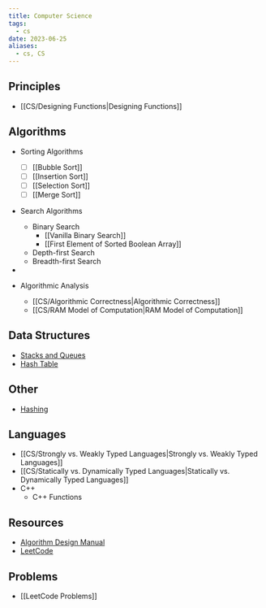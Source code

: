 ```yaml
---
title: Computer Science
tags:
  - cs
date: 2023-06-25
aliases:
  - cs, CS
---
```

## Principles
- [[CS/Designing Functions|Designing Functions]]

## Algorithms
- Sorting Algorithms
	- [ ] [[Bubble Sort]]
	- [ ] [[Insertion Sort]]
	- [ ] [[Selection Sort]]
	- [ ] [[Merge Sort]]
- Search Algorithms
	- Binary Search
		- [[Vanilla Binary Search]]
		- [[First Element of Sorted Boolean Array]]
	- Depth-first Search
	- Breadth-first Search
- 
  
- Algorithmic Analysis
	- [[CS/Algorithmic Correctness|Algorithmic Correctness]]
	- [[CS/RAM Model of Computation|RAM Model of Computation]]

## Data Structures
- [Stacks and Queues](CS/Stacks%20and%20Queues.md)
- [Hash Table](CS/Hashing.md#Hash%20Table%7CHash%20Table)

## Other
- [Hashing](CS/Hashing.md)

## Languages
- [[CS/Strongly vs. Weakly Typed Languages|Strongly vs. Weakly Typed Languages]]
- [[CS/Statically vs. Dynamically Typed Languages|Statically vs. Dynamically Typed Languages]]
- C++
	- C++ Functions

## Resources
- [Algorithm Design Manual](file:///Users/kai/books/The%20Algorithm%20Design%20Manual-Springer%20(2020)%20-%20Steven%20S.%20Skiena.pdf)
- [LeetCode](https://leetcode.com)

## Problems
- [[LeetCode Problems]]
